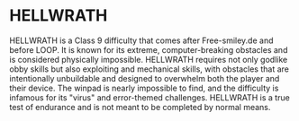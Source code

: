 # HELLWRATH

HELLWRATH is a Class 9 difficulty that comes after Free-smiley.de and before LOOP. It is known for its extreme, computer-breaking obstacles and is considered physically impossible. HELLWRATH requires not only godlike obby skills but also exploiting and mechanical skills, with obstacles that are intentionally unbuildable and designed to overwhelm both the player and their device. The winpad is nearly impossible to find, and the difficulty is infamous for its "virus" and error-themed challenges. HELLWRATH is a true test of endurance and is not meant to be completed by normal means.